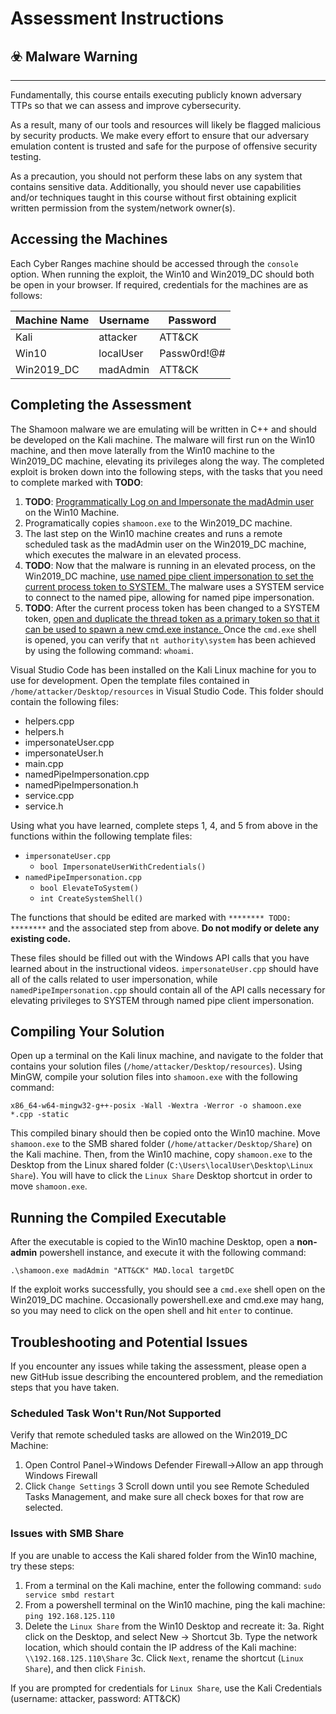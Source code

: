 # Assessment Instructions

## :biohazard: Malware Warning

---

Fundamentally, this course entails executing publicly known adversary TTPs so that we can assess and improve cybersecurity.

As a result, many of our tools and resources will likely be flagged malicious by security products. We make every effort to ensure that our adversary emulation content is trusted and safe for the purpose of offensive security testing.

As a precaution, you should not perform these labs on any system that contains sensitive data. Additionally, you should never use capabilities and/or techniques taught in this course without first obtaining explicit written permission from the system/network owner(s).

## Accessing the Machines

Each Cyber Ranges machine should be accessed through the `console` option. When running the exploit, the Win10 and Win2019_DC should both be open in your browser. If required, credentials for the machines are as follows:

| Machine Name | Username | Password |
| ---------- | ---------- | ---------- |
| Kali | attacker | ATT&CK |
| Win10 | localUser | Passw0rd!@# |
| Win2019_DC | madAdmin | ATT&CK |

## Completing the Assessment

The Shamoon malware we are emulating will be written in C++ and should be developed on the Kali machine. The malware will first run on the Win10 machine, and then move laterally from the Win10 machine
to the Win2019_DC machine, elevating its privileges along the way.
The completed exploit is broken down into the following steps, with the tasks that you need to complete marked with **TODO**:

1. **TODO**: <u>Programmatically Log on and Impersonate the madAdmin user </u> on the Win10 Machine.
2. Programatically copies `shamoon.exe` to the Win2019_DC machine.
3. The last step on the Win10 machine creates and runs a remote scheduled task as the madAdmin user on the Win2019_DC machine, which executes the malware in an elevated process.
4. **TODO**: Now that the malware is running in an elevated process, on the Win2019_DC machine, <u>use named pipe client impersonation to set the current process token to SYSTEM. </u> The malware uses a SYSTEM service to connect to the named pipe, allowing for named pipe impersonation.
5. **TODO**: After the current process token has been changed to a SYSTEM token, <u>open and duplicate the thread token as a primary token so that it can be used to spawn a new cmd.exe instance. </u> Once the `cmd.exe` shell is opened, you can verify that `nt authority\system` has been achieved by using the following command: `whoami`.

Visual Studio Code has been installed on the Kali Linux machine for you to use for development. Open the template files contained in `/home/attacker/Desktop/resources` in Visual Studio Code. This folder should contain the following files:

* helpers.cpp
* helpers.h
* impersonateUser.cpp
* impersonateUser.h
* main.cpp
* namedPipeImpersonation.cpp
* namedPipeImpersonation.h
* service.cpp
* service.h

Using what you have learned, complete steps 1, 4, and 5 from above in the functions within the following template files:

* `impersonateUser.cpp`
    * `bool ImpersonateUserWithCredentials()`
* `namedPipeImpersonation.cpp`
    * `bool ElevateToSystem()`
    * `int CreateSystemShell()`

The functions that should be edited are marked with `******** TODO: ********` and the associated step from above. **Do not modify or delete any existing code.**

These files should be filled out with the Windows API calls that you have learned about in the instructional videos. `impersonateUser.cpp` should have all of the calls related to user impersonation, while `namedPipeImpersonation.cpp` should contain all of the API calls necessary for elevating privileges to SYSTEM through named pipe client impersonation.

## Compiling Your Solution

Open up a terminal on the Kali linux machine, and navigate to the folder that contains your solution files (`/home/attacker/Desktop/resources`).
Using MinGW, compile your solution files into `shamoon.exe` with the following command:

`x86_64-w64-mingw32-g++-posix -Wall -Wextra -Werror -o shamoon.exe *.cpp -static`

This compiled binary should then be copied onto the Win10 machine. Move `shamoon.exe` to the SMB shared folder (`/home/attacker/Desktop/Share`) on the Kali machine.
Then, from the Win10 machine, copy `shamoon.exe` to the Desktop from the Linux shared folder (`C:\Users\localUser\Desktop\Linux Share`). You will have to click the `Linux Share` Desktop shortcut in order to move `shamoon.exe`.

## Running the Compiled Executable

After the executable is copied to the Win10 machine Desktop, open a **non-admin** powershell instance, and execute it with the following command:

`.\shamoon.exe madAdmin "ATT&CK" MAD.local targetDC`

If the exploit works successfully, you should see a `cmd.exe` shell open on the Win2019_DC machine. Occasionally powershell.exe and cmd.exe may hang, so you may need to click on the open shell and hit `enter` to continue.

## Troubleshooting and Potential Issues

If you encounter any issues while taking the assessment, please open a new GitHub issue describing the
encountered problem, and the remediation steps that you have taken.

### Scheduled Task Won't Run/Not Supported
Verify that remote scheduled tasks are allowed on the Win2019_DC Machine:
1. Open Control Panel->Windows Defender Firewall->Allow an app through Windows Firewall
2. Click `Change Settings`
3 Scroll down until you see Remote Scheduled Tasks Management, and make sure all check boxes for that row are selected.

### Issues with SMB Share
If you are unable to access the Kali shared folder from the Win10 machine, try these steps:

1. From a terminal on the Kali machine, enter the following command: `sudo service smbd restart`
2. From a powershell terminal on the Win10 machine, ping the kali machine: `ping 192.168.125.110`
3. Delete the `Linux Share` from the Win10 Desktop and recreate it:
    3a. Right click on the Desktop, and select New -> Shortcut
    3b. Type the network location, which should contain the IP address of the Kali machine: `\\192.168.125.110\Share`
    3c. Click `Next`, rename the shortcut (`Linux Share`), and then click `Finish`.

If you are prompted for credentials for `Linux Share`, use the Kali Credentials (username: attacker, password: ATT&CK)
